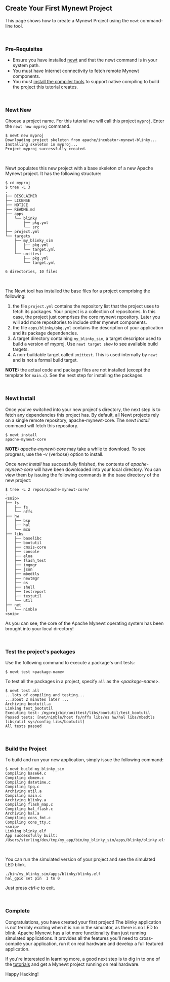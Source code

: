 ## Create Your First Mynewt Project

This page shows how to create a Mynewt Project using the `newt` command-line tool.

<br>

### Pre-Requisites

* Ensure you have installed [newt](../../newt/install/newt_mac.md) and that the 
newt command is in your system path. 
* You must have Internet connectivity to fetch remote Mynewt components.
* You must [install the compiler tools](native_tools.md) to 
support native compiling to build the project this tutorial creates.  

<br>

### Newt New

Choose a project name. For this tutorial we will call this project `myproj`.
Enter the `newt new myproj` command. 

``` no-highlight
$ newt new myproj
Downloading project skeleton from apache/incubator-mynewt-blinky...
Installing skeleton in myproj...
Project myproj successfully created.
```

<br>

Newt populates this new project with a base skeleton of a new Apache Mynewt 
project.  It has the following structure:

```no-highlight 
$ cd myproj
$ tree -L 3
.
├── DISCLAIMER
├── LICENSE
├── NOTICE
├── README.md
├── apps
│   └── blinky
│       ├── pkg.yml
│       └── src
├── project.yml
└── targets
    ├── my_blinky_sim
    │   ├── pkg.yml
    │   └── target.yml
    └── unittest
        ├── pkg.yml
        └── target.yml

6 directories, 10 files
```

<br>


The Newt tool has installed the base files for a project comprising the following:

1. the file `project.yml` contains the repository list that the project uses to fetch
its packages. Your project is a collection of repositories.  In this case, the project just
comprises the core mynewt repository.  Later you will add more repositories
to include other mynewt components.
2. the file `apps/blinky/pkg.yml` contains the description of your application
and its package dependencies.
3.  A target directory containing `my_blinky_sim`, a target descriptor used to
build a version of myproj.  Use `newt target show` to see available build 
targets.
4. A non-buildable target called `unittest`.  This is used
internally by `newt` and is not a formal build target.

**NOTE:** the actual code and package files are not installed 
(except the template for `main.c`).  See the next step for installing the packages.

<br>

### Newt Install

Once you've switched into your new project's directory, the next step is to fetch
any dependencies this project has.  By default, all Newt projects rely on a
single remote repository, apache-mynewt-core.  The _newt install_ command will
fetch this repository.

```no-highlight
$ newt install
apache-mynewt-core
```

**NOTE:** _apache-mynewt-core_ may take a while to download.  To see progress,
use the _-v_ (verbose) option to install. 


Once _newt install_ has successfully finished, the contents of _apache-mynewt-core_ will have been downloaded into your local directory.  You can view them by issuing the following commands in the base directory of the new project:

```no-highlight
$ tree -L 2 repos/apache-mynewt-core/
.
<snip>
├── fs
│   ├── fs
│   └── nffs
├── hw
│   ├── bsp
│   ├── hal
│   └── mcu
├── libs
│   ├── baselibc
│   ├── bootutil
│   ├── cmsis-core
│   ├── console
│   ├── elua
│   ├── flash_test
│   ├── imgmgr
│   ├── json
│   ├── mbedtls
│   ├── newtmgr
│   ├── os
│   ├── shell
│   ├── testreport
│   ├── testutil
│   └── util
├── net
│   └── nimble
<snip>
```

As you can see, the core of the Apache Mynewt operating system has been brought 
into your local directory!  

<br>

### Test the project's packages

Use the following command to execute a package's unit tests:

```
$ newt test <package-name>
```

To test all the packages in a project, specify `all` as the _<package-name\>_.

```no-highlight
$ newt test all
...lots of compiling and testing...
...about 2 minutes later ...
Archiving bootutil.a
Linking test_bootutil
Executing test: /myproj/bin/unittest/libs/bootutil/test_bootutil
Passed tests: [net/nimble/host fs/nffs libs/os hw/hal libs/mbedtls libs/util sys/config libs/bootutil]
All tests passed
```

<br>

### Build the Project

To build and run your new application, simply issue the following command:

```
$ newt build my_blinky_sim 
Compiling base64.c
Compiling cbmem.c
Compiling datetime.c
Compiling tpq.c
Archiving util.a
Compiling main.c
Archiving blinky.a
Compiling flash_map.c
Compiling hal_flash.c
Archiving hal.a
Compiling cons_fmt.c
Compiling cons_tty.c
<snip>
Linking blinky.elf
App successfully built: /Users/sterling/dev/tmp/my_app/bin/my_blinky_sim/apps/blinky/blinky.elf
```

<br>

You can run the simulated version of your project and see the simulated LED
blink.

```
./bin/my_blinky_sim/apps/blinky/blinky.elf
hal_gpio set pin  1 to 0
```

Just press _ctrl-c_ to exit.

<br>

### Complete

Congratulations, you have created your first project!  The blinky application
is not terribly exciting when it is run in the simulator, as there is no LED to
blink.  Apache Mynewt has a lot more functionality than just running simulated
applications.  It provides all the features you'll need to cross-compile your
application, run it on real hardware and develop a full featured application.

If you're interested in learning more, a good next step is to dig in to one of
the [tutorials](../tutorials/tutorials) and get a Mynewt project running on real hardware.

Happy Hacking!
